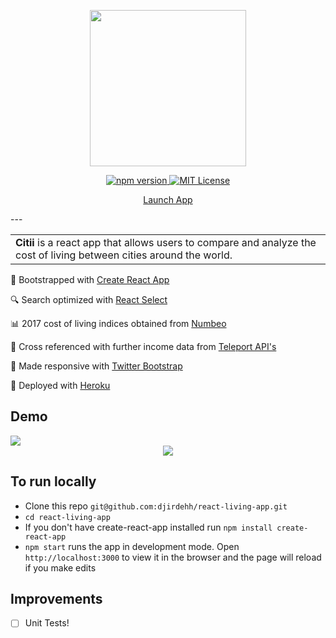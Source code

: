 <div align="center">
<p>
<img src="https://github.com/djirdehh/react-living-app/blob/master/src/citii_logo.png" width="250"/>
</p>

<p>
<a href="https://www.npmjs.com/package/npm">
  <img alt="npm version" src="https://img.shields.io/npm/v/npm.svg?colorB=32cd32" />
</a>

<a href="https://opensource.org/licenses/MIT">
  <img alt="MIT License" src="https://img.shields.io/github/license/mashape/apistatus.svg" />
</a>
</p>

<p><a href="http://www.citii.io" class="btn btn-primary btn-md">Launch App</a></p>
</div>
---
<div align='center'>
  <table>
  <tr>
  <td>
  <strong>  Citii</strong> is a react app that allows users to compare and analyze the cost of living between cities around the world.  
  </td>
  </tr>
  </table>
</div>

🔩 Bootstrapped with [Create React App](https://github.com/facebookincubator/create-react-app)

🔍 Search optimized with [React Select](https://github.com/JedWatson/react-select)

📊 2017 cost of living indices obtained from [Numbeo](https://www.numbeo.com/cost-of-living/)

🎈 Cross referenced with further income data from [Teleport API's](https://developers.teleport.org/api/)

📱 Made responsive with [Twitter Bootstrap](http://getbootstrap.com/)

🎉 Deployed with [Heroku](https://blog.heroku.com/deploying-react-with-zero-configuration)

## Demo
<img src="https://github.com/djirdehh/react-living-app/blob/master/src/citii-movie.gif" />

<div align="center">
  <img src="https://cloud.githubusercontent.com/assets/12476938/22233667/d440002a-e1bf-11e6-903b-21fedb84c1c3.png"/>
</div>

## To run locally
* Clone this repo `git@github.com:djirdehh/react-living-app.git`
* `cd react-living-app`
* If you don't have create-react-app installed run `npm install create-react-app`
* `npm start` runs the app in development mode. Open `http://localhost:3000` to view it in the browser and the page will reload if you make edits

## Improvements
- [ ] Unit Tests!
